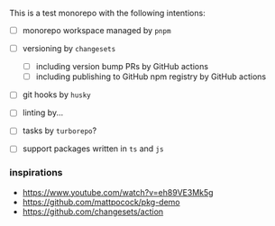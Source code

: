 This is a test monorepo with the following intentions:

- [ ] monorepo workspace managed by `pnpm`
- [ ] versioning by `changesets`
  - [ ] including version bump PRs by GitHub actions
  - [ ] including publishing to GitHub npm registry by GitHub actions
- [ ] git hooks by `husky`
- [ ] linting by...
- [ ] tasks by `turborepo`?
- [ ] support packages written in `ts` and `js`


### inspirations

- https://www.youtube.com/watch?v=eh89VE3Mk5g 
- https://github.com/mattpocock/pkg-demo
- https://github.com/changesets/action